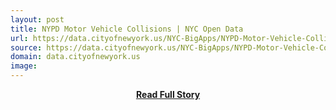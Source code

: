```yaml
---
layout: post
title: NYPD Motor Vehicle Collisions | NYC Open Data
url: https://data.cityofnewyork.us/NYC-BigApps/NYPD-Motor-Vehicle-Collisions/h9gi-nx95?
source: https://data.cityofnewyork.us/NYC-BigApps/NYPD-Motor-Vehicle-Collisions/h9gi-nx95?
domain: data.cityofnewyork.us
image: 
---
```


<p></p>
<center><p><a href="https://data.cityofnewyork.us/NYC-BigApps/NYPD-Motor-Vehicle-Collisions/h9gi-nx95?" style='padding:25px; font-sze:18px; font-weight: bold;'>Read Full Story</a></p></center>
